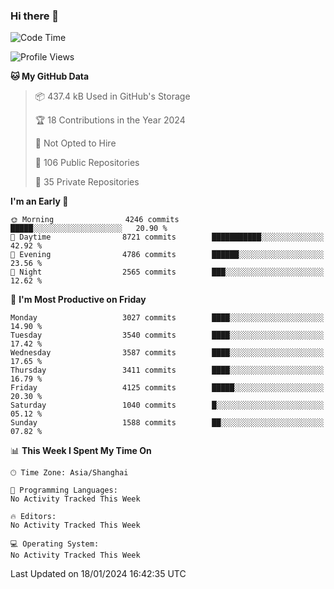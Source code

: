 ### Hi there 👋

<!--
**qbosen/qbosen** is a ✨ _special_ ✨ repository because its `README.md` (this file) appears on your GitHub profile.

Here are some ideas to get you started:

- 🔭 I’m currently working on ...
- 🌱 I’m currently learning ...
- 👯 I’m looking to collaborate on ...
- 🤔 I’m looking for help with ...
- 💬 Ask me about ...
- 📫 How to reach me: ...
- 😄 Pronouns: ...
- ⚡ Fun fact: ...
-->

<!--START_SECTION:waka-->
![Code Time](http://img.shields.io/badge/Code%20Time-2%2C111%20hrs%2036%20mins-blue)

![Profile Views](http://img.shields.io/badge/Profile%20Views-0-blue)

**🐱 My GitHub Data** 

> 📦 437.4 kB Used in GitHub's Storage 
 > 
> 🏆 18 Contributions in the Year 2024
 > 
> 🚫 Not Opted to Hire
 > 
> 📜 106 Public Repositories 
 > 
> 🔑 35 Private Repositories 
 > 
**I'm an Early 🐤** 

```text
🌞 Morning                4246 commits        █████░░░░░░░░░░░░░░░░░░░░   20.90 % 
🌆 Daytime                8721 commits        ███████████░░░░░░░░░░░░░░   42.92 % 
🌃 Evening                4786 commits        ██████░░░░░░░░░░░░░░░░░░░   23.56 % 
🌙 Night                  2565 commits        ███░░░░░░░░░░░░░░░░░░░░░░   12.62 % 
```
📅 **I'm Most Productive on Friday** 

```text
Monday                   3027 commits        ████░░░░░░░░░░░░░░░░░░░░░   14.90 % 
Tuesday                  3540 commits        ████░░░░░░░░░░░░░░░░░░░░░   17.42 % 
Wednesday                3587 commits        ████░░░░░░░░░░░░░░░░░░░░░   17.65 % 
Thursday                 3411 commits        ████░░░░░░░░░░░░░░░░░░░░░   16.79 % 
Friday                   4125 commits        █████░░░░░░░░░░░░░░░░░░░░   20.30 % 
Saturday                 1040 commits        █░░░░░░░░░░░░░░░░░░░░░░░░   05.12 % 
Sunday                   1588 commits        ██░░░░░░░░░░░░░░░░░░░░░░░   07.82 % 
```


📊 **This Week I Spent My Time On** 

```text
🕑︎ Time Zone: Asia/Shanghai

💬 Programming Languages: 
No Activity Tracked This Week

🔥 Editors: 
No Activity Tracked This Week

💻 Operating System: 
No Activity Tracked This Week
```


 Last Updated on 18/01/2024 16:42:35 UTC
<!--END_SECTION:waka-->
